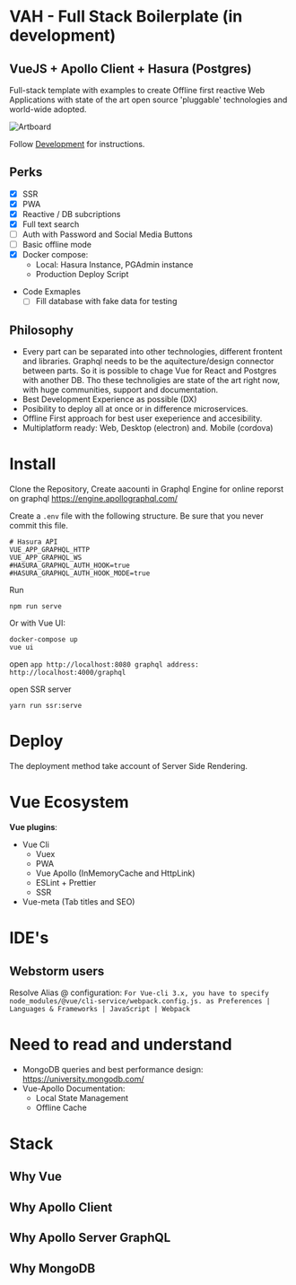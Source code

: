 # VAH - Full Stack Boilerplate (in development)
## VueJS + Apollo Client + Hasura (Postgres)
Full-stack template with examples to create Offline first reactive Web Applications with state of the art open source 'pluggable' technologies and world-wide adopted.

![Artboard](https://user-images.githubusercontent.com/4195550/79074476-f69f9100-7cec-11ea-99a7-855b4b711d66.jpg)

Follow [Development](DEVELOPMENT.md) for instructions.

## Perks

- [X] SSR
- [X] PWA
- [X] Reactive / DB subcriptions
- [X] Full text search
- [ ] Auth with Password and Social Media Buttons
- [ ] Basic offline mode
- [X] Docker compose: 
  - Local: Hasura Instance, PGAdmin instance
  - Production Deploy Script
- Code Exmaples
  - [ ] Fill database with fake data for testing

## Philosophy
- Every part can be separated into other technologies, different frontent and libraries. Graphql needs to be the aquitecture/design connector between parts. So it is possible to chage Vue for React and Postgres with another DB. Tho these technoligies are state of the art right now, with huge communities, support and documentation. 
- Best Development Experience as possible (DX)
- Posibility to deploy all at once or in difference microservices.
- Offline First approach for best user exeperience and accesibility. 
- Multiplatform ready: Web, Desktop (electron) and. Mobile (cordova)

Install
=======
Clone the Repository, 
Create aacounti in Graphql Engine for online reporst on graphql https://engine.apollographql.com/

Create a `.env` file with the following structure. Be sure that you never commit this file.
```
# Hasura API
VUE_APP_GRAPHQL_HTTP
VUE_APP_GRAPHQL_WS
#HASURA_GRAPHQL_AUTH_HOOK=true
#HASURA_GRAPHQL_AUTH_HOOK_MODE=true
```

Run 
```
npm run serve
```
Or with Vue UI:
```shell
docker-compose up
vue ui
```
open 
`
app http://localhost:8080
graphql address: http://localhost:4000/graphql
`

open SSR server
```
yarn run ssr:serve
```

Deploy
======
The deployment method take account of Server Side Rendering.



Vue Ecosystem
===================

**Vue plugins**:
- Vue Cli
  - Vuex
  - PWA
  - Vue Apollo (InMemoryCache and HttpLink)
  - ESLint + Prettier
  - SSR
- Vue-meta (Tab titles and SEO)


IDE's
======
## Webstorm users
Resolve Alias @ configuration: 
`
For Vue-cli 3.x, you have to specify node_modules/@vue/cli-service/webpack.config.js. as Preferences | Languages & Frameworks | JavaScript | Webpack
`


Need to read and understand
===========================
* MongoDB queries and best performance design: https://university.mongodb.com/
* Vue-Apollo Documentation: 
  - Local State Management
  - Offline Cache
  
Stack
=====
## Why Vue

## Why Apollo Client

## Why Apollo Server GraphQL

## Why MongoDB

